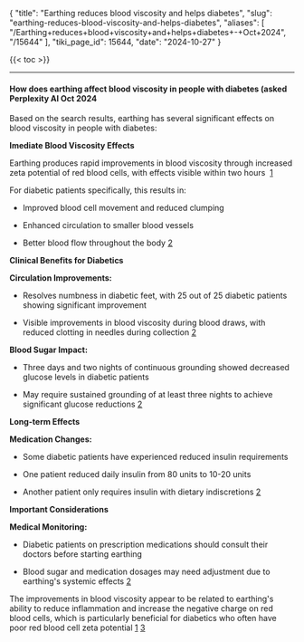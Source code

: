 {
  "title": "Earthing reduces blood viscosity and helps diabetes",
  "slug": "earthing-reduces-blood-viscosity-and-helps-diabetes",
  "aliases": [
    "/Earthing+reduces+blood+viscosity+and+helps+diabetes+-+Oct+2024",
    "/15644"
  ],
  "tiki_page_id": 15644,
  "date": "2024-10-27"
}

{{< toc >}}

---

#### How does earthing affect blood viscosity in people with diabetes (asked Perplexity AI Oct 2024

<!-- ~tc~  do not change the above title - it is used by another page ~/tc~ -->

Based on the search results, earthing has several significant effects on blood viscosity in people with diabetes:

 **Imediate Blood Viscosity Effects** 

Earthing produces rapid improvements in blood viscosity through increased zeta potential of red blood cells, with effects visible within two hours &nbsp;[1](https://earthinginstitute.net/how-grounding-affects-blood-viscosity/)

For diabetic patients specifically, this results in:

* Improved blood cell movement and reduced clumping

* Enhanced circulation to smaller blood vessels

* Better blood flow throughout the body&nbsp;[2](https://earthinginstitute.net/new-hope-for-diabetes/)

 **Clinical Benefits for Diabetics** 

 **Circulation Improvements:** 

* Resolves numbness in diabetic feet, with 25 out of 25 diabetic patients showing significant improvement

* Visible improvements in blood viscosity during blood draws, with reduced clotting in needles during collection&nbsp;[2](https://earthinginstitute.net/new-hope-for-diabetes/)

 **Blood Sugar Impact:** 

* Three days and two nights of continuous grounding showed decreased glucose levels in diabetic patients

* May require sustained grounding of at least three nights to achieve significant glucose reductions&nbsp;[2](https://earthinginstitute.net/new-hope-for-diabetes/)

 **Long-term Effects** 

 **Medication Changes:** 

* Some diabetic patients have experienced reduced insulin requirements

* One patient reduced daily insulin from 80 units to 10-20 units

* Another patient only requires insulin with dietary indiscretions&nbsp;[2](https://earthinginstitute.net/new-hope-for-diabetes/)

 **Important Considerations** 

 **Medical Monitoring:** 

* Diabetic patients on prescription medications should consult their doctors before starting earthing

* Blood sugar and medication dosages may need adjustment due to earthing's systemic effects&nbsp;[2](https://earthinginstitute.net/new-hope-for-diabetes/)

The improvements in blood viscosity appear to be related to earthing's ability to reduce inflammation and increase the negative charge on red blood cells, which is particularly beneficial for diabetics who often have poor red blood cell zeta potential&nbsp;[1](https://earthinginstitute.net/how-grounding-affects-blood-viscosity/)&nbsp;[3](https://pmc.ncbi.nlm.nih.gov/articles/PMC3576907/)
